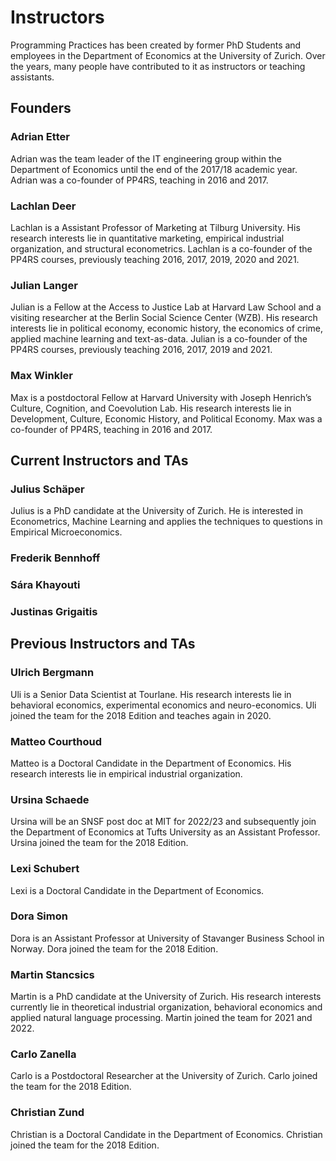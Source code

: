 # Instructors

Programming Practices has been created by former PhD Students and employees in the Department of Economics at the University of Zurich. Over the years, many people have contributed to it as instructors or teaching assistants.

## Founders

### Adrian Etter

Adrian was the team leader of the IT engineering group within the Department of Economics until the end of the 2017/18 academic year. Adrian was a co-founder of PP4RS, teaching in 2016 and 2017.

### Lachlan Deer

Lachlan is a Assistant Professor of Marketing at Tilburg University. His research interests lie in quantitative marketing, empirical industrial organization, and structural econometrics. Lachlan is a co-founder of the PP4RS courses, previously teaching 2016, 2017, 2019, 2020 and 2021.

### Julian Langer

Julian is a Fellow at the Access to Justice Lab at Harvard Law School and a visiting researcher at the Berlin Social Science Center (WZB). His research interests lie in political economy, economic history, the economics of crime, applied machine learning and text-as-data. Julian is a co-founder of the PP4RS courses, previously teaching 2016, 2017, 2019 and 2021.

### Max Winkler

Max is a postdoctoral Fellow at Harvard University with Joseph Henrich’s Culture, Cognition, and Coevolution Lab. His research interests lie in Development, Culture, Economic History, and Political Economy. Max was a co-founder of PP4RS, teaching in 2016 and 2017.

## Current Instructors and TAs

### Julius Schäper

Julius is a PhD candidate at the University of Zurich. He is interested in Econometrics, Machine Learning and applies the techniques to questions in Empirical Microeconomics.

### Frederik Bennhoff

### Sára Khayouti

### Justinas Grigaitis

## Previous Instructors and TAs

### Ulrich Bergmann

Uli is a Senior Data Scientist at Tourlane. His research interests lie in behavioral economics, experimental economics and neuro-economics. Uli joined the team for the 2018 Edition and teaches again in 2020.

### Matteo Courthoud

Matteo is a Doctoral Candidate in the Department of Economics. His research interests lie in empirical industrial organization.

### Ursina Schaede

Ursina will be an SNSF post doc at MIT for 2022/23 and subsequently join the Department of Economics at Tufts University as an Assistant Professor. Ursina joined the team for the 2018 Edition.

### Lexi Schubert

Lexi is a Doctoral Candidate in the Department of Economics.

### Dora Simon

Dora is an Assistant Professor at University of Stavanger Business School in Norway. Dora joined the team for the 2018 Edition.

### Martin Stancsics

Martin is a PhD candidate at the University of Zurich. His research interests currently lie in theoretical industrial organization, behavioral economics and applied natural language processing. Martin joined the team for 2021 and 2022.

### Carlo Zanella

Carlo is a Postdoctoral Researcher at the University of Zurich. Carlo joined the team for the 2018 Edition.

### Christian Zund

Christian is a Doctoral Candidate in the Department of Economics. Christian joined the team for the 2018 Edition.